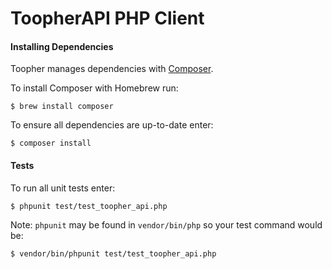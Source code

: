 # ToopherAPI PHP Client

#### Installing Dependencies
Toopher manages dependencies with [Composer](http://getcomposer.org).

To install Composer with Homebrew run:
```shell
$ brew install composer
```

To ensure all dependencies are up-to-date enter:
```shell
$ composer install
```

#### Tests
To run all unit tests enter:
```shell
$ phpunit test/test_toopher_api.php
```

Note: `phpunit` may be found in `vendor/bin/php` so your test command would be:
```shell
$ vendor/bin/phpunit test/test_toopher_api.php
```
